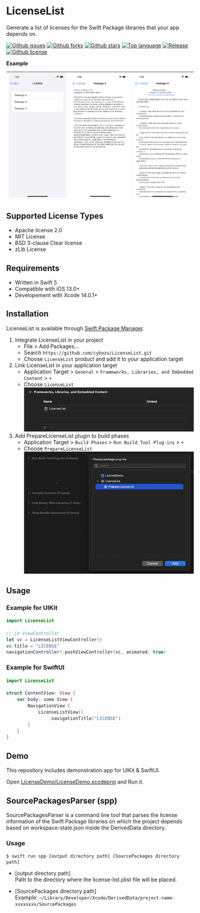 # LicenseList

Generate a list of licenses for the Swift Package libraries that your app depends on.

[![Github issues](https://img.shields.io/github/issues/cybozu/LicenseList)](https://github.com/cybozu/LicenseList/issues)
[![Github forks](https://img.shields.io/github/forks/cybozu/LicenseList)](https://github.com/cybozu/LicenseList/network/members)
[![Github stars](https://img.shields.io/github/stars/cybozu/LicenseList)](https://github.com/cybozu/LicenseList/stargazers)
[![Top language](https://img.shields.io/github/languages/top/cybozu/LicenseList)](https://github.com/cybozu/LicenseList/)
[![Release](https://img.shields.io/github/v/release/cybozu/LicenseList)]()
[![Github license](https://img.shields.io/github/license/cybozu/LicenseList)](https://github.com/cybozu/LicenseList/)

**Example**

| ![top](./Screenshots/demo-top.png) | ![mit](./Screenshots/demo-mit.png) | ![apache](./Screenshots/demo-apache.png) |
| :--------------------------------: | :--------------------------------: | :--------------------------------------: |

## Supported License Types

- Apache license 2.0
- MIT License
- BSD 3-clause Clear license
- zLib License

## Requirements

- Written in Swift 5
- Compatible with iOS 13.0+
- Developement with Xcode 14.0.1+

## Installation

LicenseList is available through [Swift Package Manager](https://github.com/apple/swift-package-manager/).

1. Integrate LicenseList in your project
   - File > Add Packages...
   - Search `https://github.com/cybozu/LicenseList.git`
   - Choose `LicenseList` product and add it to your application target
2. Link LicenseList in your application target
   - Application Target > `General` > `Frameworks, Libraries, and Embedded Content` > `+`
   - Choose `LicenseList`  
   ![installation2](./Screenshots/installation-2.png)
3. Add PrepareLicenseList plugin to build phases
   - Application Target > `Build Phases` > `Run Build Tool Plug-ins` > `+`
   - Choose `PrepareLicenseList`  
   ![installation2](./Screenshots/installation-3.png)

## Usage

### Example for UIKit

```swift
import LicenseList

// in ViewController
let vc = LicenseListViewController()
vc.title = "LICENSE"
navigationController?.pushViewController(vc, animated: true)
```

### Example for SwiftUI

```swift
import LicenseList

struct ContentView: View {
    var body: some View {
        NavigationView {
            LicenseListView()
                .navigationTitle("LICENSE")
        }
    }
}
```


## Demo

This repository includes demonstration app for UIKit & SwiftUI.

Open [LicenseDemo/LicenseDemo.xcodeproj](/LicenseDemo/LicenseDemo.xcodeproj) and Run it.

## SourcePackagesParser (spp)

SourcePackagesParser is a command line tool that parses the license information of the Swift Package libraries on which the project depends based on workspace-state.json inside the DerivedData directory.

### Usage

```
$ swift run spp [output directory path] [SourcePackages directory path]
```

- [output directory path]  
  Path to the directory where the license-list.plist file will be placed.

- [SourcePackages directory path]  
  Example: `~/Library/Developer/Xcode/DerivedData/project-name-xxxxxxxx/SourcePackages`
